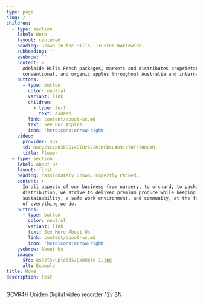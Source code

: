 ```yaml
---
type: page
slug: /
children:
  - type: section
    label: Hero
    layout: centered
    heading: Grown in the Hills. Trusted Worldwide.
    subheading: ''
    eyebrow: ''
    content: >
      Adelaide Hills Fresh packages, markets and distributes proprietary,
      conventional, and organic apples throughout Australia and internationally.
    buttons:
      - type: button
        color: neutral
        variant: link
        children:
          - type: text
            text: asdasd
        link: content/about-us.md
        text: See Our Apples
        icon: 'heroicons:arrow-right'
    video:
      provider: mux
      id: Docy2s2Vp8SkS014DTUzk22m1eCbxL4U91r7QTkT00GaM
      title: Flower
  - type: section
    label: About Us
    layout: first
    heading: Passionately Grown. Expertly Packed.
    content: >
      In all aspects of our business from nursery, to orchard, to packing and
      distribution, we strive to deliver premium produce while keeping
      sustainability, a safe work environment, and community, at the forefront
      of everything we do. 
    buttons:
      - type: button
        color: neutral
        variant: link
        text: See More About Us
        link: content/about-us.md
        icon: 'heroicons:arrow-right'
    eyebrow: About Us
    image:
      src: assets/uploads/Example 1.jpg
      alt: Example
title: Home
description: Test
---
```


GCVR4H
Uniden 
Digital video recorder
12v SN 
